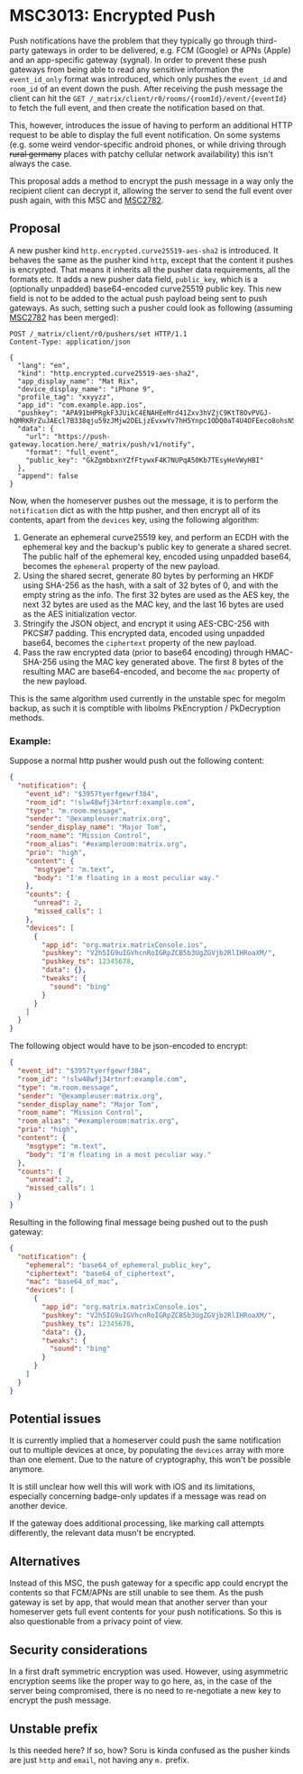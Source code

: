 # MSC3013: Encrypted Push

Push notifications have the problem that they typically go through third-party gateways in order to
be delivered, e.g. FCM (Google) or APNs (Apple) and an app-specific gateway (sygnal). In order to
prevent these push gateways from being able to read any sensitive information the `event_id_only` format
was introduced, which only pushes the `event_id` and `room_id` of an event down the push. After
receiving the push message the client can hit the `GET /_matrix/client/r0/rooms/{roomId}/event/{eventId}`
to fetch the full event, and then create the notification based on that.

This, however, introduces the issue of having to perform an additional HTTP request to be able to
display the full event notification. On some systems (e.g. some weird vendor-specific android phones,
or while driving through ~~rural germany~~ places with patchy cellular network availability) this isn't
always the case.

This proposal adds a method to encrypt the push message in a way only the recipient client can decrypt
it, allowing the server to send the full event over push again, with this MSC and [MSC2782](https://github.com/matrix-org/matrix-doc/pull/2782).

## Proposal

A new pusher kind `http.encrypted.curve25519-aes-sha2` is introduced. It behaves the same as the pusher
kind `http`, except that the content it pushes is encrypted. That means it inherits all the pusher
data requirements, all the formats etc. It adds a new pusher data field, `public_key`, which is a
(optionally unpadded) base64-encoded curve25519 public key. This new field is not to be added to the
actual push payload being sent to push gateways. As such, setting such a pusher could look as
following (assuming [MSC2782](https://github.com/matrix-org/matrix-doc/pull/2782) has been merged):

```
POST /_matrix/client/r0/pushers/set HTTP/1.1
Content-Type: application/json

{
  "lang": "en",
  "kind": "http.encrypted.curve25519-aes-sha2",
  "app_display_name": "Mat Rix",
  "device_display_name": "iPhone 9",
  "profile_tag": "xxyyzz",
  "app_id": "com.example.app.ios",
  "pushkey": "APA91bHPRgkF3JUikC4ENAHEeMrd41Zxv3hVZjC9KtT8OvPVGJ-hQMRKRrZuJAEcl7B338qju59zJMjw2DELjzEvxwYv7hH5Ynpc1ODQ0aT4U4OFEeco8ohsN5PjL1iC2dNtk2BAokeMCg2ZXKqpc8FXKmhX94kIxQ",
  "data": {
    "url": "https://push-gateway.location.here/_matrix/push/v1/notify",
    "format": "full_event",
    "public_key": "GkZgmbbxnYZfFtywxF4K7NUPqA50Kb7TEsyHeVWyHBI"
  },
  "append": false
}
```

Now, when the homeserver pushes out the message, it is to perform the `notification` dict as with the
http pusher, and then encrypt all of its contents, apart from the `devices` key, using the following
algorithm:

1. Generate an ephemeral curve25519 key, and perform an ECDH with the ephemeral key and the backup's
   public key to generate a shared secret. The public half of the ephemeral key, encoded using unpadded
   base64, becomes the `ephemeral` property of the new payload.
2. Using the shared secret, generate 80 bytes by performing an HKDF using SHA-256 as the hash, with
   a salt of 32 bytes of 0, and with the empty string as the info. The first 32 bytes are used as the
   AES key, the next 32 bytes are used as the MAC key, and the last 16 bytes are used as the AES
   initialization vector.
3. Stringify the JSON object, and encrypt it using AES-CBC-256 with PKCS#7 padding. This encrypted
   data, encoded using unpadded base64, becomes the `ciphertext` property of the new payload.
4. Pass the raw encrypted data (prior to base64 encoding) through HMAC-SHA-256 using the MAC key
   generated above. The first 8 bytes of the resulting MAC are base64-encoded, and become the `mac`
   property of the new payload.

This is the same algorithm used currently in the unstable spec for megolm backup, as such it is
comptible with libolms PkEncryption / PkDecryption methods.

### Example:
Suppose a normal http pusher would push out the following content:
```json
{
  "notification": {
    "event_id": "$3957tyerfgewrf384",
    "room_id": "!slw48wfj34rtnrf:example.com",
    "type": "m.room.message",
    "sender": "@exampleuser:matrix.org",
    "sender_display_name": "Major Tom",
    "room_name": "Mission Control",
    "room_alias": "#exampleroom:matrix.org",
    "prio": "high",
    "content": {
      "msgtype": "m.text",
      "body": "I'm floating in a most peculiar way."
    },
    "counts": {
      "unread": 2,
      "missed_calls": 1
    },
    "devices": [
      {
        "app_id": "org.matrix.matrixConsole.ios",
        "pushkey": "V2h5IG9uIGVhcnRoIGRpZCB5b3UgZGVjb2RlIHRoaXM/",
        "pushkey_ts": 12345678,
        "data": {},
        "tweaks": {
          "sound": "bing"
        }
      }
    ]
  }
}
```

The following object would have to be json-encoded to encrypt:

```json
{
  "event_id": "$3957tyerfgewrf384",
  "room_id": "!slw48wfj34rtnrf:example.com",
  "type": "m.room.message",
  "sender": "@exampleuser:matrix.org",
  "sender_display_name": "Major Tom",
  "room_name": "Mission Control",
  "room_alias": "#exampleroom:matrix.org",
  "prio": "high",
  "content": {
    "msgtype": "m.text",
    "body": "I'm floating in a most peculiar way."
  },
  "counts": {
    "unread": 2,
    "missed_calls": 1
  }
}
```

Resulting in the following final message being pushed out to the push gateway:

```json
{
  "notification": {
    "ephemeral": "base64_of_ephemeral_public_key",
    "ciphertext": "base64_of_ciphertext",
    "mac": "base64_of_mac",
    "devices": [
      {
        "app_id": "org.matrix.matrixConsole.ios",
        "pushkey": "V2h5IG9uIGVhcnRoIGRpZCB5b3UgZGVjb2RlIHRoaXM/",
        "pushkey_ts": 12345678,
        "data": {},
        "tweaks": {
          "sound": "bing"
        }
      }
    ]
  }
}
```

## Potential issues

It is currently implied that a homeserver could push the same notification out to multiple devices
at once, by populating the `devices` array with more than one element. Due to the nature of cryptography,
this won't be possible anymore.

It is still unclear how well this will work with iOS and its limitations, especially concerning badge-only
updates if a message was read on another device.

If the gateway does additional processing, like marking call attempts differently, the relevant data
musn't be encrypted.

## Alternatives

Instead of this MSC, the push gateway for a specific app could encrypt the contents so that FCM/APNs
are still unable to see them. As the push gateway is set by app, that would mean that another server
than your homeserver gets full event contents for your push notifications. So this is also questionable
from a privacy point of view.

## Security considerations

In a first draft symmetric encryption was used. However, using asymmetric encryption seems like the
proper way to go here, as, in the case of the server being compromised, there is no need to re-negotiate
a new key to encrypt the push message.

## Unstable prefix

Is this needed here? If so, how? Soru is kinda confused as the pusher kinds are just `http` and `email`,
not having any `m.` prefix.
